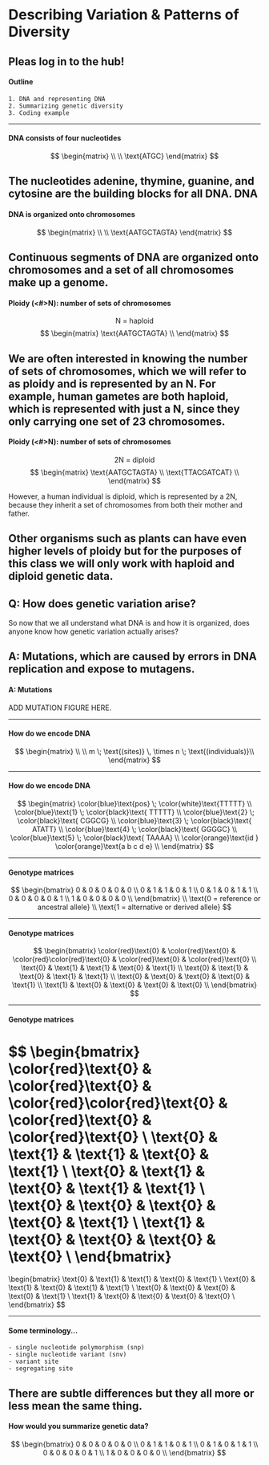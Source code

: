 # Describing Variation & Patterns of Diversity

Pleas log in to the hub!
---
#### Outline
	1. DNA and representing DNA
	2. Summarizing genetic diversity
	3. Coding example


---
#### DNA consists of four nucleotides
$$
\begin{matrix}
\\
\\
\text{ATGC}
\end{matrix}
$$

The nucleotides adenine, thymine, guanine, and cytosine are the building blocks for all DNA. DNA
---
#### DNA is organized onto chromosomes
$$
\begin{matrix}
\\
\\
\text{AATGCTAGTA} 
\end{matrix}
$$

Continuous segments of DNA are organized onto chromosomes and a set of all chromosomes make up a genome.
---
#### Ploidy (<#>N): number of sets of chromosomes
$$\text{N = haploid}$$
$$
\begin{matrix}
\text{AATGCTAGTA} \\
\end{matrix}
$$

We are often interested in knowing the number of sets of chromosomes, which we will refer to as ploidy and is represented by an N. For example, human gametes are both haploid, which is represented with just a N, since they only carrying one set of 23 chromosomes. 
---
#### Ploidy (<#>N): number of sets of chromosomes
$$\text{2N = diploid}$$
$$
\begin{matrix}
\text{AATGCTAGTA} \\
\text{TTACGATCAT} \\
\end{matrix}
$$

However, a human individual is diploid, which is represented by a 2N, because they inherit a set of chromosomes from both their mother and father.

Other organisms such as plants can have even higher levels of ploidy but for the purposes of this class we will only work with haploid and diploid genetic data.
---
## Q: How does genetic variation arise?

So now that we all understand what DNA is and how it is organized, does anyone know how genetic variation actually arises? 

A: Mutations, which are caused by errors in DNA replication and expose to mutagens.
---
#### A: Mutations

ADD MUTATION FIGURE HERE.


---
#### How do we encode DNA
$$
\begin{matrix}
\\
\\
m \; \text{(sites)} \, \times n \;  \text{(individuals)}\\
\end{matrix}
$$


---
#### How do we encode DNA
$$
\begin{matrix}
\color{blue}\text{pos} \; \color{white}\text{TTTTT} \\
\color{blue}\text{1} \; \color{black}\text{ TTTTT} \\
\color{blue}\text{2} \; \color{black}\text{ CGGCG} \\
\color{blue}\text{3} \; \color{black}\text{ ATATT} \\
\color{blue}\text{4} \; \color{black}\text{ GGGGC} \\
\color{blue}\text{5} \; \color{black}\text{ TAAAA} \\
\color{orange}\text{id } \color{orange}\text{a b c d e} \\
\end{matrix}
$$


---
#### Genotype matrices
$$
\begin{bmatrix}
0 & 0 & 0 & 0 & 0 \\
0 & 1 & 1 & 0 & 1 \\
0 & 1 & 0 & 1 & 1 \\
0 & 0 & 0 & 0 & 1 \\
1 & 0 & 0 & 0 & 0 \\
\end{bmatrix}
\\
\text{0 = reference or ancestral allele}
\\
\text{1 = alternative or derived allele}
$$


---
#### Genotype matrices
$$
\begin{bmatrix}
\color{red}\text{0} & \color{red}\text{0} & \color{red}\color{red}\text{0} & \color{red}\text{0} & \color{red}\text{0} \\
\text{0} & \text{1} & \text{1} & \text{0} & \text{1} \\
\text{0} & \text{1} & \text{0} & \text{1} & \text{1} \\
\text{0} & \text{0} & \text{0} & \text{0} & \text{1} \\
\text{1} & \text{0} & \text{0} & \text{0} & \text{0} \\
\end{bmatrix}
$$


---
#### Genotype matrices
$$
\begin{bmatrix}
\color{red}\text{0} & \color{red}\text{0} & \color{red}\color{red}\text{0} & \color{red}\text{0} & \color{red}\text{0} \\
\text{0} & \text{1} & \text{1} & \text{0} & \text{1} \\
\text{0} & \text{1} & \text{0} & \text{1} & \text{1} \\
\text{0} & \text{0} & \text{0} & \text{0} & \text{1} \\
\text{1} & \text{0} & \text{0} & \text{0} & \text{0} \\
\end{bmatrix}
=
\begin{bmatrix}
\text{0} & \text{1} & \text{1} & \text{0} & \text{1} \\
\text{0} & \text{1} & \text{0} & \text{1} & \text{1} \\
\text{0} & \text{0} & \text{0} & \text{0} & \text{1} \\
\text{1} & \text{0} & \text{0} & \text{0} & \text{0} \\
\end{bmatrix}
$$


---
#### Some terminology...
	- single nucleotide polymorphism (snp)
	- single nucleotide variant (snv)
	- variant site
	- segregating site

There are subtle differences but they all more or less mean the same thing.
---
#### How would you summarize genetic data?
$$
\begin{bmatrix}
0 & 0 & 0 & 0 & 0 \\
0 & 1 & 1 & 0 & 1 \\
0 & 1 & 0 & 1 & 1 \\
0 & 0 & 0 & 0 & 1 \\
1 & 0 & 0 & 0 & 0 \\
\end{bmatrix}
$$

